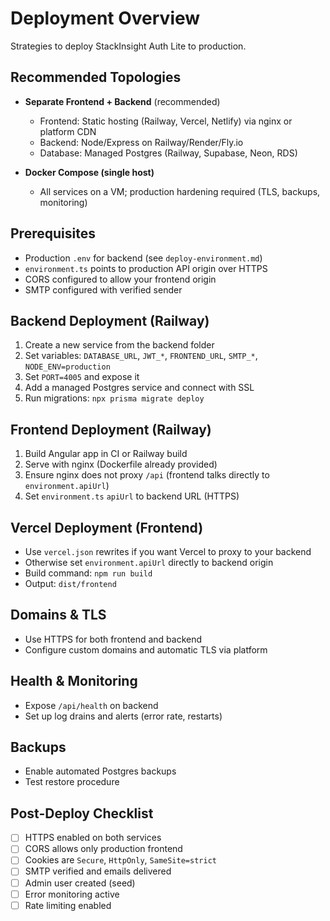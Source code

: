 # Deployment Overview

Strategies to deploy StackInsight Auth Lite to production.

## Recommended Topologies

- **Separate Frontend + Backend** (recommended)
  - Frontend: Static hosting (Railway, Vercel, Netlify) via nginx or platform CDN
  - Backend: Node/Express on Railway/Render/Fly.io
  - Database: Managed Postgres (Railway, Supabase, Neon, RDS)

- **Docker Compose (single host)**
  - All services on a VM; production hardening required (TLS, backups, monitoring)

## Prerequisites

- Production `.env` for backend (see `deploy-environment.md`)
- `environment.ts` points to production API origin over HTTPS
- CORS configured to allow your frontend origin
- SMTP configured with verified sender

## Backend Deployment (Railway)

1. Create a new service from the backend folder
2. Set variables: `DATABASE_URL`, `JWT_*`, `FRONTEND_URL`, `SMTP_*`, `NODE_ENV=production`
3. Set `PORT=4005` and expose it
4. Add a managed Postgres service and connect with SSL
5. Run migrations: `npx prisma migrate deploy`

## Frontend Deployment (Railway)

1. Build Angular app in CI or Railway build
2. Serve with nginx (Dockerfile already provided)
3. Ensure nginx does not proxy `/api` (frontend talks directly to `environment.apiUrl`)
4. Set `environment.ts` `apiUrl` to backend URL (HTTPS)

## Vercel Deployment (Frontend)

- Use `vercel.json` rewrites if you want Vercel to proxy to your backend
- Otherwise set `environment.apiUrl` directly to backend origin
- Build command: `npm run build`
- Output: `dist/frontend`

## Domains & TLS

- Use HTTPS for both frontend and backend
- Configure custom domains and automatic TLS via platform

## Health & Monitoring

- Expose `/api/health` on backend
- Set up log drains and alerts (error rate, restarts)

## Backups

- Enable automated Postgres backups
- Test restore procedure

## Post-Deploy Checklist

- [ ] HTTPS enabled on both services
- [ ] CORS allows only production frontend
- [ ] Cookies are `Secure`, `HttpOnly`, `SameSite=strict`
- [ ] SMTP verified and emails delivered
- [ ] Admin user created (seed)
- [ ] Error monitoring active
- [ ] Rate limiting enabled
